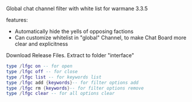 Global chat channel filter with white list for warmane 3.3.5

features:
* Automatically hide the yells of opposing factions
* Can customize whitelist in "global" Channel, to make Chat Board more clear and explicitness

Download Release Files. Extract to folder "interface"

```lua
type /lfgc on -- for open
type /lfgc off -- for close
type /lfgc list -- for keywords list
type /lfgc add {keywords}-- for filter options add
type /lfgc rm {keywords}-- for filter options remove
type /lfgc clear -- for all options clear
```
